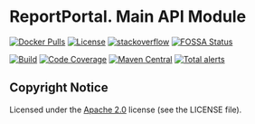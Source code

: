 # ReportPortal. Main API Module

[![Docker Pulls](https://img.shields.io/docker/pulls/reportportal/service-api.svg?maxAge=159200)](https://hub.docker.com/r/reportportal/service-api/)
[![License](https://img.shields.io/badge/License-Apache%202.0-blue.svg)](https://opensource.org/licenses/Apache-2.0)
[![stackoverflow](https://img.shields.io/badge/reportportal-stackoverflow-orange.svg?style=flat)](http://stackoverflow.com/questions/tagged/reportportal)
[![FOSSA Status](https://app.fossa.io/api/projects/git%2Bgithub.com%2Freportportal%2Fservice-api.svg?type=shield)](https://app.fossa.io/projects/git%2Bgithub.com%2Freportportal%2Fservice-api?ref=badge_shield)

[![Build](https://github.com/reportportal/service-api/actions/workflows/build.yml/badge.svg)](https://github.com/reportportal/service-api/actions/workflows/build.yml)
[![Code Coverage](https://codecov.io/gh/reportportal/service-api/graphs/badge.svg)](https://codecov.io/gh/reportportal/service-api)
[![Maven Central](https://img.shields.io/maven-central/v/com.epam.reportportal/service-api.svg?label=Maven%20Central)](https://search.maven.org/search?q=g:%22com.epam.reportportal%22%20AND%20a:%22service-api%22)
[![Total alerts](https://img.shields.io/lgtm/alerts/g/reportportal/service-api.svg?logo=lgtm&logoWidth=18)](https://lgtm.com/projects/g/reportportal/service-api/alerts/)

## Copyright Notice

Licensed under the [Apache 2.0](https://www.apache.org/licenses/LICENSE-2.0)
license (see the LICENSE file).
